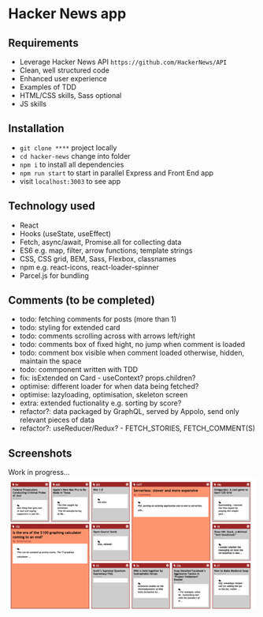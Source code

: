 # Hacker News app

## Requirements

- Leverage Hacker News API `https://github.com/HackerNews/API`
- Clean, well structured code
- Enhanced user experience
- Examples of TDD
- HTML/CSS skills, Sass optional
- JS skills

## Installation

- `git clone ****` project locally
- `cd hacker-news` change into folder
- `npm i` to install all dependencies
- `npm run start` to start in parallel Express and Front End app
- visit `localhost:3003` to see app

## Technology used

- React
- Hooks (useState, useEffect)
- Fetch, async/await, Promise.all for collecting data
- ES6 e.g. map, filter, arrow functions, template strings
- CSS, CSS grid, BEM, Sass, Flexbox, classnames
- npm e.g. react-icons, react-loader-spinner
- Parcel.js for bundling

## Comments (to be completed)

- todo: fetching comments for posts (more than 1)
- todo: styling for extended card
- todo: comments scrolling across with arrows left/right
- todo: comments box of fixed hight, no jump when comment is loaded
- todo: comment box visible when comment loaded otherwise, hidden, maintain the space
- todo: commponent written with TDD
- fix: isExtended on Card - useContext? props.children?
- optimise: different loader for when data being fetched?
- optimise: lazyloading, optimisation, skeleton screen
- extra: extended fuctionality e.g. sorting by score?
- refactor?: data packaged by GraphQL, served by Appolo, send only relevant pieces of data
- refactor?: useReducer/Redux? - FETCH_STORIES, FETCH_COMMENT(S)

## Screenshots

Work in progress...
![Screenshot](src/assets/screenshot-01.png)
